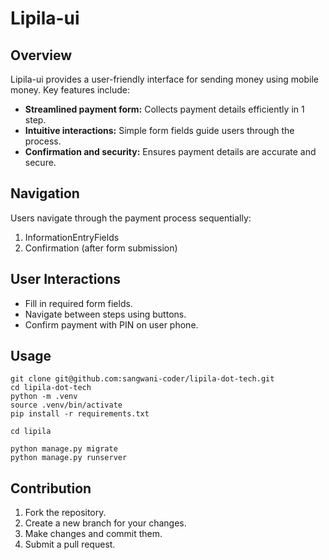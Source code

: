 # Lipila-ui

## Overview

Lipila-ui provides a user-friendly interface for sending money using mobile money. Key features include:

- **Streamlined payment form:** Collects payment details efficiently in 1 step.
- **Intuitive interactions:** Simple form fields guide users through the process.
- **Confirmation and security:** Ensures payment details are accurate and secure.


## Navigation

Users navigate through the payment process sequentially:

1. InformationEntryFields
2. Confirmation (after form submission)

## User Interactions

- Fill in required form fields.
- Navigate between steps using buttons.
- Confirm payment with PIN on user phone.

## Usage

    git clone git@github.com:sangwani-coder/lipila-dot-tech.git
    cd lipila-dot-tech    
    python -m .venv
    source .venv/bin/activate
    pip install -r requirements.txt
    
    cd lipila

    python manage.py migrate
    python manage.py runserver


## Contribution

1. Fork the repository.
2. Create a new branch for your changes.
3. Make changes and commit them.
4. Submit a pull request.